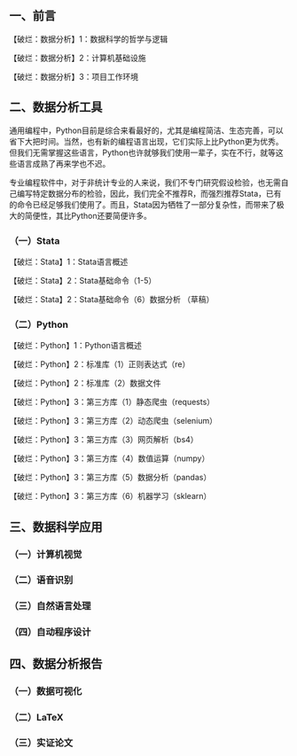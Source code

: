
## 一、前言

【破烂：数据分析】1：数据科学的哲学与逻辑

【破烂：数据分析】2：计算机基础设施

【破烂：数据分析】3：项目工作环境

## 二、数据分析工具

通用编程中，Python目前是综合来看最好的，尤其是编程简洁、生态完善，可以省下大把时间。当然，也有新的编程语言出现，它们实际上比Python更为优秀。但我们无需掌握这些语言，Python也许就够我们使用一辈子，实在不行，就等这些语言成熟了再来学也不迟。

专业编程软件中，对于非统计专业的人来说，我们不专门研究假设检验，也无需自己编写特定数据分布的检验，因此，我们完全不推荐R，而强烈推荐Stata，已有的命令已经足够我们使用了。而且，Stata因为牺牲了一部分复杂性，而带来了极大的简便性，其比Python还要简便许多。

### （一）Stata

【破烂：Stata】1：Stata语言概述

【破烂：Stata】2：Stata基础命令（1-5）

【破烂：Stata】2：Stata基础命令（6）数据分析 （草稿）

### （二）Python

【破烂：Python】1：Python语言概述

【破烂：Python】2：标准库（1）正则表达式（re）

【破烂：Python】2：标准库（2）数据文件

【破烂：Python】3：第三方库（1）静态爬虫（requests）

【破烂：Python】3：第三方库（2）动态爬虫（selenium）

【破烂：Python】3：第三方库（3）网页解析（bs4）

【破烂：Python】3：第三方库（4）数值运算（numpy）

【破烂：Python】3：第三方库（5）数据分析（pandas）

【破烂：Python】3：第三方库（6）机器学习（sklearn）

## 三、数据科学应用

### （一）计算机视觉

### （二）语音识别

### （三）自然语言处理

### （四）自动程序设计

## 四、数据分析报告

### （一）数据可视化

### （二）LaTeX

### （三）实证论文
